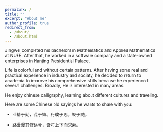 ```yaml
---
permalink: /
title: ""
excerpt: "About me"
author_profile: true
redirect_from: 
  - /about/
  - /about.html
---
```


Jingwei completed his bachelors in Mathematics and Applied Mathematics at NUFE. After that, he worked in a software company and a state-owned enterprises in Nanjing Presidential Palace.

Life is colorful and without certain patterns. After having some real and practical experience in industry and sociaty, he decided to return to academia to improve his comprehensive skills because he experienced several challenges. Broadly, He is interested in many areas. 

He enjoy chinese calligraphy, learning about different cultures and traveling.

Here are some Chinese old sayings he wants to share with you:

* 业精于勤，荒于嬉。行成于思，毁于随。

* 路漫漫其修远兮，吾将上下而求索。 

